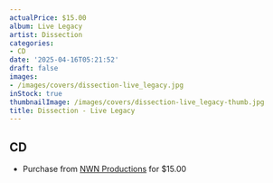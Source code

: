 ```yaml
---
actualPrice: $15.00
album: Live Legacy
artist: Dissection
categories:
- CD
date: '2025-04-16T05:21:52'
draft: false
images:
- /images/covers/dissection-live_legacy.jpg
inStock: true
thumbnailImage: /images/covers/dissection-live_legacy-thumb.jpg
title: Dissection - Live Legacy
---
```


## CD
* Purchase from [NWN Productions](http://shop.nwnprod.com/index.php?route=product/product&path=93&product_id=61187&sort=pd.name&order=ASC) for $15.00
